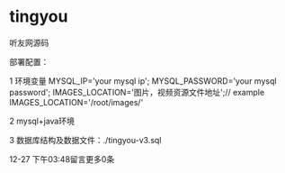 # tingyou
听友网源码

部署配置：

1 环境变量
MYSQL_IP='your mysql ip';
MYSQL_PASSWORD='your mysql password';
IMAGES_LOCATION='图片，视频资源文件地址';// example IMAGES_LOCATION='/root/images/'

2 mysql+java环境

3 数据库结构及数据文件：./tingyou-v3.sql

12-27 下午03:48留言更多0条
